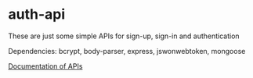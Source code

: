 # auth-api
These are just some simple APIs for sign-up, sign-in and authentication

Dependencies: bcrypt, body-parser, express, jswonwebtoken, mongoose


[Documentation of APIs](https://www.google.com "Documentation of APIs")
